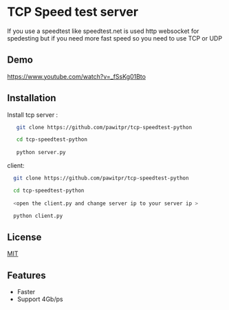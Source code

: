 
# TCP Speed test server

If you use a speedtest like speedtest.net is used http websocket for spedesting but if you need more fast speed so you need to use TCP  or UDP





## Demo

https://www.youtube.com/watch?v=_fSsKg01Bto


## Installation

Install tcp server :

```bash
   git clone https://github.com/pawitpr/tcp-speedtest-python

   cd tcp-speedtest-python
   
   python server.py
```

client:
  ```bash
    git clone https://github.com/pawitpr/tcp-speedtest-python

    cd tcp-speedtest-python
     
    <open the client.py and change server ip to your server ip > 

    python client.py
```
## License

[MIT](https://choosealicense.com/licenses/mit/)


## Features

- Faster 
- Support 4Gb/ps <change the buffer size>
